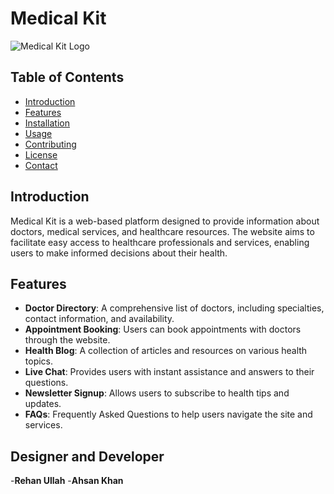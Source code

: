 # Medical Kit

![Medical Kit Logo](path_to_logo_image) <!-- Replace with the actual path to your logo -->

## Table of Contents

- [Introduction](#introduction)
- [Features](#features)
- [Installation](#installation)
- [Usage](#usage)
- [Contributing](#contributing)
- [License](#license)
- [Contact](#contact)

## Introduction

Medical Kit is a web-based platform designed to provide information about doctors, medical services, and healthcare resources. The website aims to facilitate easy access to healthcare professionals and services, enabling users to make informed decisions about their health.

## Features

- **Doctor Directory**: A comprehensive list of doctors, including specialties, contact information, and availability.
- **Appointment Booking**: Users can book appointments with doctors through the website.
- **Health Blog**: A collection of articles and resources on various health topics.
- **Live Chat**: Provides users with instant assistance and answers to their questions.
- **Newsletter Signup**: Allows users to subscribe to health tips and updates.
- **FAQs**: Frequently Asked Questions to help users navigate the site and services.

## Designer and Developer
-**Rehan Ullah**
-**Ahsan Khan**



